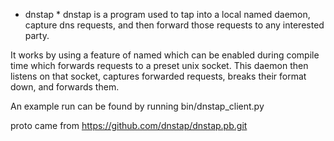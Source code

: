 * dnstap *
dnstap is a program used to tap into a local named
daemon, capture dns requests, and then forward those
requests to any interested party.

It works by using a feature of named which can be
enabled during compile time which forwards requests
to a preset unix socket.  This daemon then listens
on that socket, captures forwarded requests, breaks
their format down, and forwards them.

An example run can be found by running bin/dnstap_client.py

proto came from https://github.com/dnstap/dnstap.pb.git 
